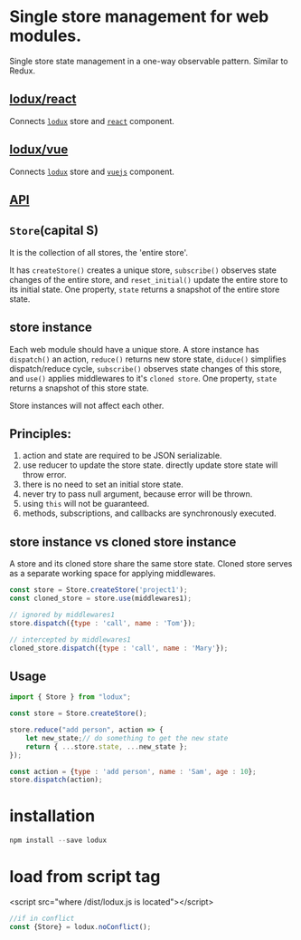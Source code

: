 # Single store management for web modules.
Single store state management in a one-way observable pattern. Similar to Redux.

## [lodux/react](react)
Connects [`lodux`]( https://www.npmjs.com/package/lodux) store and [`react`](https://facebook.github.io/react/) component.

## [lodux/vue](vue)
Connects [`lodux`]( https://www.npmjs.com/package/lodux) store and [`vuejs`](https://vuejs.org/) component.

## [API](Readme.API.md)

## `Store`(capital S)  
It is the collection of all stores, the 'entire store'.  

It has `createStore()` creates a unique store, `subscribe()` observes state changes of the entire store, and `reset_initial()` update the entire store to its initial state. One property, `state` returns a snapshot of the entire store state.

## store instance
Each web module should have a unique store. A store instance has `dispatch()` an action, `reduce()` returns new store state, `diduce()` simplifies dispatch/reduce cycle, `subscribe()` observes state changes of this store, and `use()` applies middlewares to it's `cloned store`. One property, `state` returns a snapshot of this store state.  

Store instances will not affect each other.

## Principles:
1. action and state are required to be JSON serializable.
2. use reducer to update the store state. directly update store state will throw error.
3. there is no need to set an initial store state.
4. never try to pass null argument, because error will be thrown.
5. using `this` will not be guaranteed.
6. methods, subscriptions, and callbacks are synchronously executed.

## store instance vs cloned store instance
A store and its cloned store share the same store state. Cloned store serves as a separate working space for applying middlewares.

```javascript
const store = Store.createStore('project1');
const cloned_store = store.use(middlewares1);

// ignored by middlewares1
store.dispatch({type : 'call', name : 'Tom'});

// intercepted by middlewares1
cloned_store.dispatch({type : 'call', name : 'Mary'});
```

## Usage
```javascript
import { Store } from "lodux";

const store = Store.createStore();

store.reduce("add person", action => {
    let new_state;// do something to get the new state  
    return { ...store.state, ...new_state };
});

const action = {type : 'add person', name : 'Sam', age : 10};
store.dispatch(action);
```

# installation
```javascript
npm install --save lodux
```

# load from script tag
&lt;script src="where /dist/lodux.js is located">&lt;/script>
```javascript
//if in conflict
const {Store} = lodux.noConflict();
```
